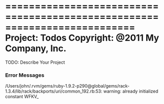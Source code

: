 ==========================================================================
Project:   Todos
Copyright: @2011 My Company, Inc.
==========================================================================

TODO: Describe Your Project


### Error Messages
/Users/john/.rvm/gems/ruby-1.9.2-p290@global/gems/rack-1.3.4/lib/rack/backports/uri/common_192.rb:53: warning: already initialized constant WFKV_
